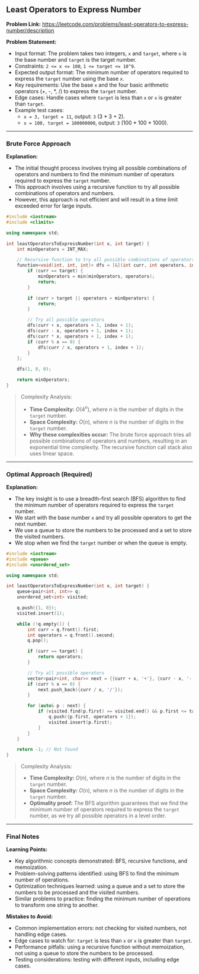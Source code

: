## Least Operators to Express Number

**Problem Link:** https://leetcode.com/problems/least-operators-to-express-number/description

**Problem Statement:**
- Input format: The problem takes two integers, `x` and `target`, where `x` is the base number and `target` is the target number.
- Constraints: `2 <= x <= 100`, `1 <= target <= 10^9`.
- Expected output format: The minimum number of operators required to express the `target` number using the base `x`.
- Key requirements: Use the base `x` and the four basic arithmetic operators (+, -, *, /) to express the `target` number.
- Edge cases: Handle cases where `target` is less than `x` or `x` is greater than `target`.
- Example test cases:
  - `x = 3, target = 11`, output: `3` (3 * 3 + 2).
  - `x = 100, target = 100000000`, output: `3` (100 * 100 * 1000).

---

### Brute Force Approach

**Explanation:**
- The initial thought process involves trying all possible combinations of operators and numbers to find the minimum number of operators required to express the `target` number.
- This approach involves using a recursive function to try all possible combinations of operators and numbers.
- However, this approach is not efficient and will result in a time limit exceeded error for large inputs.

```cpp
#include <iostream>
#include <climits>

using namespace std;

int leastOperatorsToExpressNumber(int x, int target) {
    int minOperators = INT_MAX;

    // Recursive function to try all possible combinations of operators and numbers
    function<void(int, int, int)> dfs = [&](int curr, int operators, int index) {
        if (curr == target) {
            minOperators = min(minOperators, operators);
            return;
        }

        if (curr > target || operators > minOperators) {
            return;
        }

        // Try all possible operators
        dfs(curr + x, operators + 1, index + 1);
        dfs(curr - x, operators + 1, index + 1);
        dfs(curr * x, operators + 1, index + 1);
        if (curr % x == 0) {
            dfs(curr / x, operators + 1, index + 1);
        }
    };

    dfs(1, 0, 0);

    return minOperators;
}
```

> Complexity Analysis:
> - **Time Complexity:** $O(4^n)$, where $n$ is the number of digits in the `target` number.
> - **Space Complexity:** $O(n)$, where $n$ is the number of digits in the `target` number.
> - **Why these complexities occur:** The brute force approach tries all possible combinations of operators and numbers, resulting in an exponential time complexity. The recursive function call stack also uses linear space.

---

### Optimal Approach (Required)

**Explanation:**
- The key insight is to use a breadth-first search (BFS) algorithm to find the minimum number of operators required to express the `target` number.
- We start with the base number `x` and try all possible operators to get the next number.
- We use a queue to store the numbers to be processed and a set to store the visited numbers.
- We stop when we find the `target` number or when the queue is empty.

```cpp
#include <iostream>
#include <queue>
#include <unordered_set>

using namespace std;

int leastOperatorsToExpressNumber(int x, int target) {
    queue<pair<int, int>> q;
    unordered_set<int> visited;

    q.push({1, 0});
    visited.insert(1);

    while (!q.empty()) {
        int curr = q.front().first;
        int operators = q.front().second;
        q.pop();

        if (curr == target) {
            return operators;
        }

        // Try all possible operators
        vector<pair<int, char>> next = {{curr + x, '+'}, {curr - x, '-'}, {curr * x, '*'}};
        if (curr % x == 0) {
            next.push_back({curr / x, '/'});
        }

        for (auto& p : next) {
            if (visited.find(p.first) == visited.end() && p.first <= target) {
                q.push({p.first, operators + 1});
                visited.insert(p.first);
            }
        }
    }

    return -1; // Not found
}
```

> Complexity Analysis:
> - **Time Complexity:** $O(n)$, where $n$ is the number of digits in the `target` number.
> - **Space Complexity:** $O(n)$, where $n$ is the number of digits in the `target` number.
> - **Optimality proof:** The BFS algorithm guarantees that we find the minimum number of operators required to express the `target` number, as we try all possible operators in a level order.

---

### Final Notes

**Learning Points:**
- Key algorithmic concepts demonstrated: BFS, recursive functions, and memoization.
- Problem-solving patterns identified: using BFS to find the minimum number of operations.
- Optimization techniques learned: using a queue and a set to store the numbers to be processed and the visited numbers.
- Similar problems to practice: finding the minimum number of operations to transform one string to another.

**Mistakes to Avoid:**
- Common implementation errors: not checking for visited numbers, not handling edge cases.
- Edge cases to watch for: `target` is less than `x` or `x` is greater than `target`.
- Performance pitfalls: using a recursive function without memoization, not using a queue to store the numbers to be processed.
- Testing considerations: testing with different inputs, including edge cases.